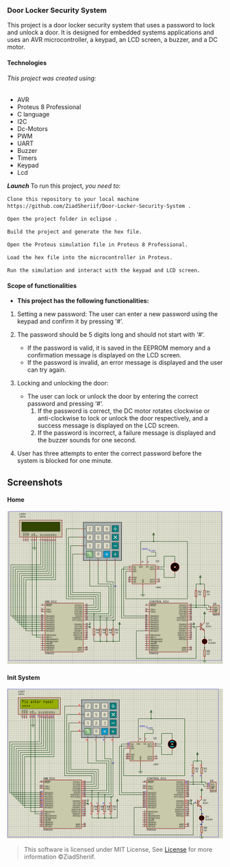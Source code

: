 ### Door Locker Security System
This project is a door locker security system that uses a password to lock and unlock a door. It is designed for embedded systems applications and uses an AVR microcontroller, a keypad, an LCD screen, a buzzer, and a DC motor.

#### Technologies
###### This project was created using:

- AVR 
- Proteus 8 Professional
- C language
- I2C
- Dc-Motors
- PWM
- UART
- Buzzer
- Timers
- Keypad
- Lcd

***Launch***
To run this project, *you need to*:
```
Clone this repository to your local machine https://github.com/ZiadSheriif/Door-Locker-Security-System .
```
```
Open the project folder in eclipse .
```
```
Build the project and generate the hex file.
```
```
Open the Proteus simulation file in Proteus 8 Professional.
```
```
Load the hex file into the microcontroller in Proteus.
```
```
Run the simulation and interact with the keypad and LCD screen.
```

#### Scope of functionalities
- **This project has the following functionalities:**

1. Setting a new password: The user can enter a new password using the keypad and confirm it by pressing ‘#’. 


2. The password should be 5 digits long and should not start with ‘#’. 
   - If the password is valid, it is saved in the EEPROM memory and a confirmation message is displayed on the LCD screen. 
   - If the password is invalid, an error message is displayed and the user can try again.


3. Locking and unlocking the door: 
   - The user can lock or unlock the door by entering the correct password and pressing ‘#’. 
      1.  If the password is correct, the DC motor rotates clockwise or anti-clockwise to lock or unlock the door respectively, and a success message is displayed on the LCD screen. 
      2.  If the password is incorrect, a failure message is displayed and the buzzer sounds for one second.
4. User has three attempts to enter the correct password before the system is blocked for one minute.

## Screenshots
#### Home
![home](Screens/home.png)
#### Init System
![Init](Screens/init.png)

> This software is licensed under MIT License,
> See [License](https://github.com/ZiadSheriif/Door-Locker-Security-System/blob/master/License) for more information ©ZiadSheriif.

